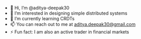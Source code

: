 - 👋 Hi, I’m @aditya-deepak30
- 👀 I’m interested in designing simple distributed systems
- 🌱 I’m currently learning CRDTs
- 📫 You can reach out to me at aditya.deepak30@gmail.com
- ⚡ Fun fact: I am also an active trader in financial markets

<!---
aditya-deepak30/aditya-deepak30 is a ✨ special ✨ repository because its `README.md` (this file) appears on your GitHub profile.
You can click the Preview link to take a look at your changes.
--->
